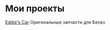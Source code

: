 # Мои проекты

[Eddie's Car](https://alexeyaltukhov.github.io/Belaz/ "Belaz")  Оригинальные запчасти для Белаз
